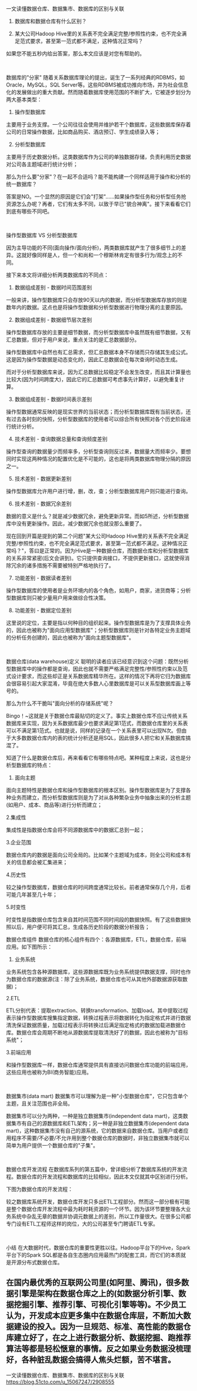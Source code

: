 一文读懂数据仓库、数据集市、数据库的区别与关联

1. 数据库和数据仓库有什么区别？

2. 某大公司Hadoop Hive里的关系表不完全满足完整/参照性约束，也不完全满足范式要求，甚至第一范式都不满足，这种情况正常吗？

如果您不能五秒内给出答案，那么本文应该是对您有帮助的。

 

数据库的"分家"
随着关系数据库理论的提出，诞生了一系列经典的RDBMS，如Oracle，MySQL，SQL Server等。这些RDBMS被成功推向市场，并为社会信息化的发展做出的重大贡献。然而随着数据库使用范围的不断扩大，它被逐步划分为两大基本类型：

1. 操作型数据库

主要用于业务支撑。一个公司往往会使用并维护若干个数据库，这些数据库保存着公司的日常操作数据，比如商品购买、酒店预订、学生成绩录入等；

2. 分析型数据库

主要用于历史数据分析。这类数据库作为公司的单独数据存储，负责利用历史数据对公司各主题域进行统计分析；

那么为什么要"分家"？在一起不合适吗？能不能构建一个同样适用于操作和分析的统一数据库？

答案是NO。一个显然的原因是它们会"打架"......如果操作型任务和分析型任务抢资源怎么办呢？再者，它们有太多不同，以致于早已"貌合神离"。接下来看看它们到底有哪些不同吧。

 

操作型数据库 VS 分析型数据库


因为主导功能的不同(面向操作/面向分析)，两类数据库就产生了很多细节上的差异。这就好像同样是人，但一个和尚和一个穆斯林肯定有很多行为/观念上的不同。

接下来本文将详细分析两类数据库的不同点：

1. 数据组成差别 - 数据时间范围差别

一般来讲，操作型数据库只会存放90天以内的数据，而分析型数据库存放的则是数年内的数据。这点也是将操作型数据和分析型数据进行物理分离的主要原因。

2. 数据组成差别 - 数据细节层次差别

操作型数据库存放的主要是细节数据，而分析型数据库中虽然既有细节数据，又有汇总数据，但对于用户来说，重点关注的是汇总数据部分。

操作型数据库中自然也有汇总需求，但汇总数据本身不存储而只存储其生成公式。这是因为操作型数据是动态变化的，因此汇总数据会在每次查询时动态生成。

而对于分析型数据库来说，因为汇总数据比较稳定不会发生改变，而且其计算量也比较大(因为时间跨度大)，因此它的汇总数据可考虑事先计算好，以避免重复计算。

3. 数据组成差别 - 数据时间表示差别

操作型数据通常反映的是现实世界的当前状态；而分析型数据库既有当前状态，还有过去各时刻的快照，分析型数据库的使用者可以综合所有快照对各个历史阶段进行统计分析。

4. 技术差别 - 查询数据总量和查询频度差别

操作型查询的数据量少而频率多，分析型查询则反过来，数据量大而频率少。要想同时实现这两种情况的配置优化是不可能的，这也是将两类数据库物理分隔的原因之一。

5. 技术差别 - 数据更新差别

操作型数据库允许用户进行增，删，改，查；分析型数据库用户则只能进行查询。

6. 技术差别 - 数据冗余差别

数据的意义是什么？就是减少数据冗余，避免更新异常。而如5所述，分析型数据库中没有更新操作。因此，减少数据冗余也就没那么重要了。

现在回到开篇是提到的第二个问题"某大公司Hadoop Hive里的关系表不完全满足完整/参照性约束，也不完全满足范式要求，甚至第一范式都不满足。这种情况正常吗？"，答曰是正常的。因为Hive是一种数据仓库，而数据仓库和分析型数据库的关系非常紧密(后文会讲到)。它只提供查询接口，不提供更新接口，这就使得消除冗余的诸多措施不需要被特别严格地执行了。

7. 功能差别 - 数据读者差别

操作型数据库的使用者是业务环境内的各个角色，如用户，商家，进货商等；分析型数据库则只被少量用户用来做综合性决策。

8. 功能差别 - 数据定位差别

这里说的定位，主要是指以何种目的组织起来。操作型数据库是为了支撑具体业务的，因此也被称为"面向应用型数据库"；分析型数据库则是针对各特定业务主题域的分析任务创建的，因此也被称为"面向主题型数据库"。

 

数据仓库(data warehouse)定义
聪明的读者应该已经意识到这个问题：既然分析型数据库中的操作都是查询，因此也就不需要严格满足完整性/参照性约束以及范式设计要求，而这些却正是关系数据库精华所在。这样的情况下再将它归为数据库会很容易引起大家混淆，毕竟在绝大多数人心里数据库是可以关系型数据库画上等号的。

那么为什么不干脆叫"面向分析的存储系统"呢？

Bingo！~这就是关于数据仓库最贴切的定义了。事实上数据仓库不应让传统关系数据库来实现，因为关系数据库最少也要求满足第1范式，而数据仓库里的关系表可以不满足第1范式。也就是说，同样的记录在一个关系表里可以出现N次。但由于大多数数据仓库内的表的统计分析还是用SQL，因此很多人把它和关系数据库搞混了。

知道了什么是数据仓库后，再来看看它有哪些特点吧。某种程度上来说，这也是分析型数据库的特点：



1. 面向主题

面向主题特性是数据仓库和操作型数据库的根本区别。操作型数据库是为了支撑各种业务而建立，而分析型数据库则是为了对从各种繁杂业务中抽象出来的分析主题(如用户、成本、商品等)进行分析而建立；

2.集成性

集成性是指数据仓库会将不同源数据库中的数据汇总到一起；

3.企业范围

数据仓库内的数据是面向公司全局的。比如某个主题域为成本，则全公司和成本有关的信息都会被汇集进来；

4.历史性

较之操作型数据库，数据仓库的时间跨度通常比较长。前者通常保存几个月，后者可能几年甚至几十年；

5.时变性

时变性是指数据仓库包含来自其时间范围不同时间段的数据快照。有了这些数据快照以后，用户便可将其汇总，生成各历史阶段的数据分析报告；

数据仓库组件
数据仓库的核心组件有四个：各源数据库，ETL，数据仓库，前端应用。如下图所示：



1. 业务系统

业务系统包含各种源数据库，这些源数据库既为业务系统提供数据支撑，同时也作为数据仓库的数据源(注：除了业务系统，数据仓库也可从其他外部数据源获取数据)；

2.ETL

ETL分别代表：提取extraction、转换transformation、加载load。其中提取过程表示操作型数据库搜集指定数据，转换过程表示将数据转化为指定格式并进行数据清洗保证数据质量，加载过程表示将转换过后满足指定格式的数据加载进数据仓库。数据仓库会周期不断地从源数据库提取清洗好了的数据，因此也被称为"目标系统"；

3.前端应用

和操作型数据库一样，数据仓库通常提供具有直接访问数据仓库功能的前端应用，这些应用也被称为BI(商务智能)应用。

 

数据集市(data mart)
数据集市可以理解为是一种"小型数据仓库"，它只包含单个主题，且关注范围也非全局。

数据集市可以分为两种，一种是独立数据集市(independent data mart)，这类数据集市有自己的源数据库和ETL架构；另一种是非独立数据集市(dependent data mart)，这种数据集市没有自己的源系统，它的数据来自数据仓库。当用户或者应用程序不需要/不必要/不允许用到整个数据仓库的数据时，非独立数据集市就可以简单为用户提供一个数据仓库的"子集"。

 

数据仓库开发流程
在数据库系列的第五篇中，曾详细分析了数据库系统的开发流程。数据仓库的开发流程和数据库的比较相似，因此本文仅就其中区别进行分析。

下图为数据仓库的开发流程：



较之数据库系统开发，数据仓库开发只多出ETL工程部分。然而这一部分极有可能是整个数据仓库开发流程中最为耗时耗资源的一个环节。因为该环节要整理各大业务系统中杂乱无章的数据并协调元数据上的差别，所以工作量很大。在很多公司都专门设有ETL工程师这样的岗位，大的公司甚至专门聘请ETL专家。

 

小结
在大数据时代，数据仓库的重要性更胜以往。Hadoop平台下的Hive，Spark平台下的Spark SQL都是各自生态圈内应用最热门的配套工具，而它们的本质就是开源分布式数据仓库。

在国内最优秀的互联网公司里(如阿里、腾讯)，很多数据引擎是架构在数据仓库之上的(如数据分析引擎、数据挖掘引擎、推荐引擎、可视化引擎等等)。不少员工认为，开发成本应更多集中在数据仓库层，不断加大数据建设的投入。因为一旦规范、标准、高性能的数据仓库建立好了，在之上进行数据分析、数据挖掘、跑推荐算法等都是轻松惬意的事情。反之如果业务数据没梳理好，各种脏乱数据会搞得人焦头烂额，苦不堪言。
-----------------------------------
一文读懂数据仓库、数据集市、数据库的区别与关联
https://blog.51cto.com/u_15067247/2908555